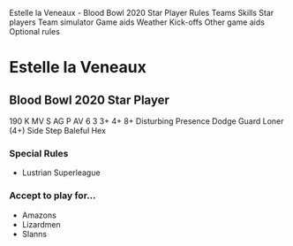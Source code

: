 ﻿
Estelle la Veneaux - Blood Bowl 2020 Star Player
Rules
Teams
Skills
Star players
Team simulator
Game aids
Weather
Kick-offs
Other game aids
Optional rules
# Estelle la Veneaux
## Blood Bowl 2020 Star Player
190 K
MV
S
AG
P
AV
6
3
3+
4+
8+
Disturbing Presence
Dodge
Guard
Loner (4+)
Side Step
Baleful Hex
### Special Rules
* Lustrian Superleague
### Accept to play for...
* Amazons
* Lizardmen
* Slanns